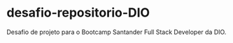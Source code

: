 # desafio-repositorio-DIO
Desafio de projeto para o Bootcamp Santander Full Stack Developer da DIO.
